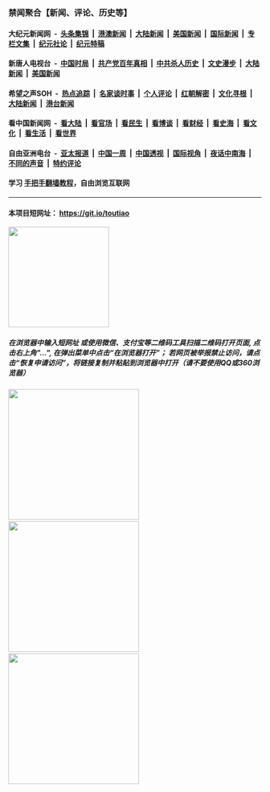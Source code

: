 ### 禁闻聚合【新闻、评论、历史等】

#### 大纪元新闻网 &nbsp;-&nbsp; [头条集锦](indexes/E头条集锦.md?t=03171631) &nbsp;|&nbsp; [港澳新闻](indexes/E港澳新闻.md?t=03171631)  &nbsp;|&nbsp; [大陆新闻](indexes/E大陆新闻.md?t=03171631) &nbsp;|&nbsp; [美国新闻](indexes/E美国新闻.md?t=03171631) &nbsp;|&nbsp; [国际新闻](indexes/E国际新闻.md?t=03171631) &nbsp;|&nbsp; [专栏文集](indexes/E专栏文集.md?t=03171631) &nbsp;|&nbsp; [纪元社论](indexes/E纪元社论.md?t=03171631) &nbsp;|&nbsp; [纪元特稿](indexes/E纪元特稿.md?t=03171631) 

#### 新唐人电视台 &nbsp;-&nbsp; [中国时局](indexes/N中国时局.md?t=03171631) &nbsp;|&nbsp; [共产党百年真相](indexes/N共产党百年真相.md?t=03171631) &nbsp;|&nbsp; [中共杀人历史](indexes/N中共杀人历史.md?t=03171631) &nbsp;|&nbsp; [文史漫步](indexes/N文史漫步.md?t=03171631) &nbsp;|&nbsp; [大陆新闻](indexes/N大陆新闻.md?t=03171631) &nbsp;|&nbsp; [美国新闻](indexes/N美国新闻.md?t=03171631)

#### 希望之声SOH &nbsp;-&nbsp; [热点追踪](indexes/H热点追踪.md?t=03171631) &nbsp;|&nbsp; [名家谈时事](indexes/H名家谈时事.md?t=03171631) &nbsp;|&nbsp; [个人评论](indexes/H个人评论.md?t=03171631)  &nbsp;|&nbsp; [红朝解密](indexes/H红朝解密.md?t=03171631) &nbsp;|&nbsp; [文化寻根](indexes/H文化寻根.md?t=03171631) &nbsp;|&nbsp; [大陆新闻](indexes/H大陆新闻.md?t=03171631) &nbsp;|&nbsp; [港台新闻](indexes/H港台新闻.md?t=03171631)

#### 看中国新闻网 &nbsp;-&nbsp; [看大陆](indexes/S看大陆.md?t=03171631) &nbsp;|&nbsp; [看官场](indexes/S看官场.md?t=03171631) &nbsp;|&nbsp; [看民生](indexes/S看民生.md?t=03171631)  &nbsp;|&nbsp; [看博谈](indexes/S看博谈.md?t=03171631) &nbsp;|&nbsp; [看财经](indexes/S看财经.md?t=03171631) &nbsp;|&nbsp; [看史海](indexes/S看史海.md?t=03171631) &nbsp;|&nbsp; [看文化](indexes/S看文化.md?t=03171631) &nbsp;|&nbsp; [看生活](indexes/S看生活.md?t=03171631) &nbsp;|&nbsp; [看世界](indexes/S看世界.md?t=03171631)

#### 自由亚洲电台 &nbsp;-&nbsp; [亚太报道](indexes/R亚太报道.md?t=03171631) &nbsp;|&nbsp; [中国一周](indexes/R中国一周.md?t=03171631) &nbsp;|&nbsp; [中国透视](indexes/R中国透视.md?t=03171631)  &nbsp;|&nbsp; [国际视角](indexes/R国际视角.md?t=03171631) &nbsp;|&nbsp; [夜话中南海](indexes/R夜话中南海.md?t=03171631) &nbsp;|&nbsp; [不同的声音](indexes/R不同的声音.md?t=03171631) &nbsp;|&nbsp; [特约评论](indexes/R特约评论.md?t=03171631)

#### 学习 [手把手翻墙教程](https://github.com/gfw-breaker/guides/wiki)，自由浏览互联网

----

#### 本项目短网址： https://git.io/toutiao
<img src="https://raw.githubusercontent.com/gfw-breaker/banned-news/master/scripts/img/qr.png" width="200px"/>  

##### 在浏览器中输入短网址 或使用微信、支付宝等二维码工具扫描二维码打开页面, 点击右上角"...", 在弹出菜单中点击“在浏览器打开”； 若网页被举报禁止访问，请点击“恢复申请访问”，将链接复制并粘贴到浏览器中打开（请不要使用QQ或360浏览器）

<img src="https://raw.githubusercontent.com/gfw-breaker/banned-news/master/scripts/img/1.png" width="260px"/> &nbsp; <img src="https://raw.githubusercontent.com/gfw-breaker/banned-news/master/scripts/img/2.png" width="260px"/> &nbsp; <img src="https://raw.githubusercontent.com/gfw-breaker/banned-news/master/scripts/img/3.png" width="260px"/>
